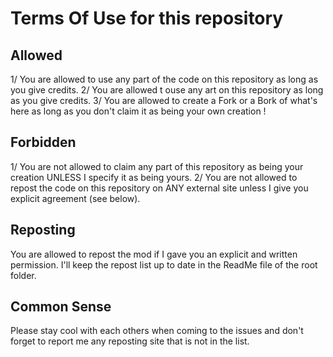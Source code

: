 # Terms Of Use for this repository

## Allowed

1/ You are allowed to use any part of the code on this repository as long as you give credits.
2/ You are allowed t ouse any art on this repository as long as you give credits.
3/ You are allowed to create a Fork or a Bork of what's here as long as you don't claim it as being your own creation !


## Forbidden

1/ You are not allowed to claim any part of this repository as being your creation UNLESS I specify it as being yours.
2/ You are not allowed to repost the code on this repository on ANY external site unless I give you explicit agreement (see below).


## Reposting

You are allowed to repost the mod if I gave you an explicit and written permission. 
I'll keep the repost list up to date in the ReadMe file of the root folder.


## Common Sense

Please stay cool with each others when coming to the issues and don't forget to report me any reposting site that is not in the list.
